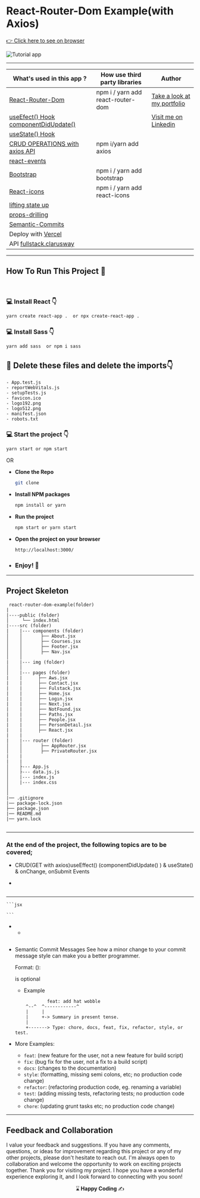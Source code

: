 # React-Router-Dom Example(with Axios)

[:point_right: Click here to see on browser]()

![Tutorial app]()

---

| **What's used in this app ?**                                                           | **How use third party libraries** | **Author**                                                                       |
| --------------------------------------------------------------------------------------- | --------------------------------- | -------------------------------------------------------------------------------- |
| [React-Router-Dom](https://reactrouter.com/en/main/start/overview)                      | npm i / yarn add react-router-dom | [Take a look at my portfolio](https://kaplanh.github.io/Portfolio_with_CssFlex/) |
| [useEfect() Hook componentDidUpdate()](https://react.dev/learn#using-hooks)             |                                   | [Visit me on Linkedin](https://www.linkedin.com/in/kaplan-h/)                    |
| [useState() Hook](https://react.dev/learn#using-hooks)                                  |                                   |                                                                                  |
| [CRUD OPERATIONS with axios API](https://www.npmjs.com/package/axios#axios-api)         | npm i/yarn add axios              |                                                                                  |
| [react-events](https://react.dev/learn#responding-to-events)                            |                                   |                                                                                  |
| [Bootstrap](https://getbootstrap.com/docs/5.3/getting-started/introduction/)            | npm i / yarn add bootstrap        |                                                                                  |
| [React-icons](https://react-icons.github.io/react-icons/)                               | npm i / yarn add react-icons      |                                                                                  |
|  [lifting state up](https://react.dev/learn/sharing-state-between-components)              |                                   |                                                                                  |
| [props-drilling](https://react.dev/learn#sharing-data-between-components)               |                                   |                                                                                  |
| [Semantic-Commits](https://gist.github.com/joshbuchea/6f47e86d2510bce28f8e7f42ae84c716) |                                   |                                                                                  |
| Deploy with [Vercel](https://vercel.com/kaplanh)                                        |                                   |                                                                                  |
| API [fullstack.clarusway](https://tutorial-api.fullstack.clarusway.com/tutorials/)      |                                   |                                                                                  |

---

## How To Run This Project 🚀

<br/>

### 💻 Install React 👇

```bash
yarn create react-app .  or npx create-react-app .
```

### 💻 Install Sass 👇

```bash
yarn add sass  or npm i sass
```

## 🔴 Delete these files and delete the imports👇

    - App.test.js
    - reportWebVitals.js
    - setupTests.js
    - favicon.ico
    - logo192.png
    - logo512.png
    - manifest.json
    - robots.txt

### 💻 Start the project 👇

```bash
yarn start or npm start
```

OR

-   <strong>Clone the Repo</strong>

    ```sh
    git clone
    ```

-   <strong>Install NPM packages</strong>

    ```sh
    npm install or yarn
    ```

-   <strong>Run the project</strong>

    ```sh
    npm start or yarn start
    ```

-   <strong>Open the project on your browser</strong>

    ```sh
    http://localhost:3000/
    ```

-   ### <strong>Enjoy! 🎉</strong>

---

## Project Skeleton

```
 react-router-dom-example(folder)
|
|----public (folder)
│     └── index.html
|----src (folder)
|    |--- components (folder)
│    │       ├── About.jsx
│    │       ├── Courses.jsx
│    │       ├── Footer.jsx
│    │       ├── Nav.jsx
│    │
|    |--- img (folder)
│    │
│    |--- pages (folder)
|    |      ├── Aws.jsx
|    |      ├── Contact.jsx
|    |      ├── Fulstack.jsx
|    |      ├── Home.jsx
|    |      ├── Logın.jsx
|    |      ├── Next.jsx
|    |      ├── NotFound.jsx
|    |      ├── Paths.jsx
|    |      ├── People.jsx
|    |      ├── PersonDetaıl.jsx
|    |      ├── React.jsx
|    |
|    |--- router (folder)
│    │       ├── AppRouter.jsx
│    │       ├── PrivateRouter.jsx
|    |
|    |
│    ├--- App.js
│    ├--- data.js.js
│    |--- index.js
│    |--- index.css
│
│
|── .gitignore
|── package-lock.json
├── package.json
|── README.md
|── yarn.lock


```

---

### At the end of the project, the following topics are to be covered;

-   CRUD(GET with axios)useEffect() (componentDidUpdate() ) & useState() & onChange, onSubmit Events

-

```jsx

```

---

    ```jsx

    ```

-   -

```jsx

```

-   Semantic Commit Messages
    See how a minor change to your commit message style can make you a better programmer.

    Format: <type>(<scope>): <subject>

    <scope> is optional

    -   Example

    ```
                feat: add hat wobble
        ^--^  ^------------^
        |     |
        |     +-> Summary in present tense.
        |
        +-------> Type: chore, docs, feat, fix, refactor, style, or test.
    ```

-   More Examples:
    -   `feat`: (new feature for the user, not a new feature for build script)
    -   `fix`: (bug fix for the user, not a fix to a build script)
    -   `docs`: (changes to the documentation)
    -   `style`: (formatting, missing semi colons, etc; no production code change)
    -   `refactor`: (refactoring production code, eg. renaming a variable)
    -   `test`: (adding missing tests, refactoring tests; no production code change)
    -   `chore`: (updating grunt tasks etc; no production code change)

---

## Feedback and Collaboration

I value your feedback and suggestions. If you have any comments, questions, or ideas for improvement regarding this project or any of my other projects, please don't hesitate to reach out.
I'm always open to collaboration and welcome the opportunity to work on exciting projects together.
Thank you for visiting my project. I hope you have a wonderful experience exploring it, and I look forward to connecting with you soon!

<p align="center"> ⌛<strong> Happy Coding </strong> ✍ </p>

